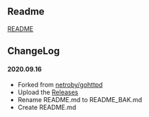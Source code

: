 ## Readme

[README](README_BAK.md)

## ChangeLog

#### 2020.09.16
* Forked from [netroby/gohttpd](https://github.com/netroby/gohttpd)
* Upload the [Releases](https://github.com/bttb520/gohttpd/releases)
* Rename README.md to README_BAK.md
* Create README.md
